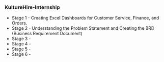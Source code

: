 ### KultureHire-Internship
* Stage 1 - Creating Excel Dashboards for Customer Service, Finance, and Orders. 
* Stage 2 - Understanding the Problem Statement and Creating the BRD (Business Requirement Document)
* Stage 3 -
* Stage 4 -
* Stage 5 -
* Stage 6 -
